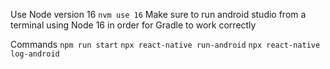 
Use Node version 16
`nvm use 16`
Make sure to run android studio from a terminal using Node 16 in order for
Gradle to work correctly

Commands
`npm run start`
`npx react-native run-android`
`npx react-native log-android`
